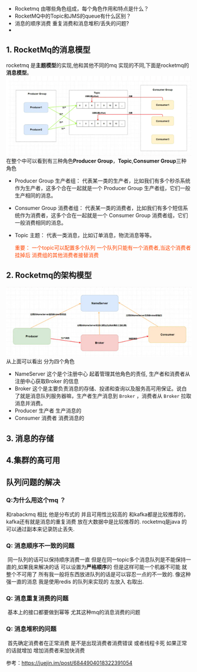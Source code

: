 * Rocketmq 由哪些角色组成，每个角色作用和特点是什么？
* RocketMQ中的Topic和JMS的queue有什么区别？
* 消息的顺序消费 重复消费和消息堆积/丢失的问题?
* 

## 1. RocketMq的消息模型

  rocketmq 是**主题模型**的实现,他和其他不同的mq 实现的不同,下面是rocketmq的**消息模型**。
   ![image](../image/rocketmq的主题模型的实现.png)
   在整个中可以看到有三种角色**Producer Group**，**Topic**,**Consumer Group**三种角色

   * Producer Group 生产者组： 代表某一类的生产者，比如我们有多个秒杀系统作为生产者，这多个合在一起就是一个 Producer Group 生产者组，它们一般生产相同的消息。

   * Consumer Group 消费者组： 代表某一类的消费者，比如我们有多个短信系统作为消费者，这多个合在一起就是一个 Consumer Group 消费者组，它们一般消费相同的消息。

   * Topic 主题： 代表一类消息，比如订单消息，物流消息等等。

     <font color='#FF4500'>重要： 一个topic可以配置多个队列 一个队列只能有一个消费者,当这个消费者挂掉后 消费组的其他消费者接替消费</font>

## 2. Rocketmq的架构模型
   ![image](../image/消息队列之rocketmq架构模型.png)
   从上面可以看出 分为四个角色
   * NameServer 这个是个注册中心 起着管理其他角色的责任, 生产者和消费者从注册中心获取Broker 的信息
   * Broker  这个是主要负责消息的存储、投递和查询以及服务高可用保证。说白了就是消息队列服务器嘛，生产者生产消息到 `Broker` ，消费者从 `Broker` 拉取消息并消费。
   * Producer 生产者 生产消息的
   * Consumer 消费者 消费消息的

## 3. 消息的存储


## 4.集群的高可用
   


## 队列问题的解决
### Q:为什么用这个mq ？
   和rabackmq 相比 他是分布式的 并且可用性比较高的 和kafka都是比较推荐的，kafka还有就是消息的重复消费 放在大数据中是比较推荐的.
    rocketmq是java 的 可以通过副本来记录防止丢失.

### Q: 消息顺序不一致的问题

​	同一队列的话可以保持顺序消费一直 但是在同一topic多个消息队列是不能保持一直的,如果我来解决的话 可以设置为**严格顺序**的 但是这样可能一个机器不可能 就整个不可用了 所有我一般将东西放进队列的话是可以容忍一点的不一致的.
    像这种强一直的消息 我是使用redis 的队列来实现的 左放入 右取出.

### Q:  消息重复消费的问题
​	基本上的接口都要做到幂等 尤其这种mq的消息消费的问题

### Q:  消息堆积的问题
​     首先确定消费者在正常消费 是不是出现消费者消费错误 或者线程卡死  如果正常的话就增加 增加消费者来加快消费




参考：https://juejin.im/post/6844904018322391054